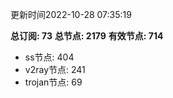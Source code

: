 更新时间2022-10-28 07:35:19

**总订阅: 73**
**总节点: 2179**
**有效节点: 714**
- ss节点: 404
- v2ray节点: 241
- trojan节点: 69
